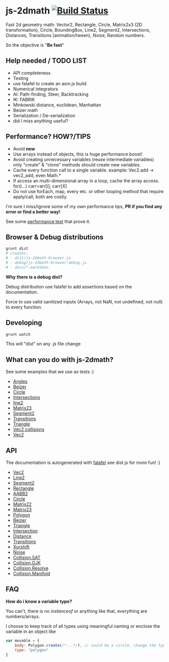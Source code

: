 # js-2dmath [![Build Status](https://secure.travis-ci.org/llafuente/js-2dmath.png?branch=master)](http://travis-ci.org/llafuente/js-2dmath)


Fast 2d geometry math: Vector2, Rectangle, Circle, Matrix2x3 (2D transformation), Circle, BoundingBox, Line2, Segment2, Intersections, Distances, Transitions (animation/tween), Noise, Random numbers.

So the objective is "**Be fast**"


## Help needed / TODO LIST

* API completeness
* Testing
* use falafel to create an asm.js build
* Numerical integrators
* AI: Path-finding, Steer, Backtracking
* IK: FABRIK
* Minkowski distance, euclidean, Manhattan
* Beizer math
* Serialization / De-serialization
* did I miss anything useful?


## Performance? HOW?/TIPS

* Avoid **new**
* Use arrays instead of objects, this is huge performance boost!
* Avoid creating unnecessary variables (reuse intermediate variables) only "create" & "clone" methods should create new variables.
* Cache every function call to a single variable. example: Vec2.add -> vec2_add, even Math.*
* If access an multi-dimensional array in a loop, cache the array access. for(i...) carr=arr[i]; carr[X]
* Do not use forEach, map, every etc. or other looping method that require apply/call, both are costly.

I'm sure I miss/ignore some of my own performance tips, **PR if you find any error or find a better way!**

See some [performance test](https://github.com/llafuente/js-2dmath/blob/master/js-performance-tests.markdown) that prove it.

## Browser & Debug distributions

```bash
grunt dist
# creates:
# - dist/js-2dmath-browser.js
# - debug/js-2dmath-browser-debug.js
# - docs/*.markdown
```

**Why there is a debug dist?**

Debug distribution use falafel to add assertions based on the documentation.

Force to use valid sanitized inputs (Arrays, not NaN, not undefined, not null) to every function.


## Developing

```bash
grunt watch
```

This will "dist" on any .js file change


## What can you do with js-2dmath?

See some examples that we use as tests :)

* [Angles](http://htmlpreview.github.io/?https://github.com/llafuente/js-2dmath/blob/master/test/angle.html)
* [Beizer](http://htmlpreview.github.io/?https://github.com/llafuente/js-2dmath/blob/master/test/beizer.html)
* [Circle](http://htmlpreview.github.io/?https://github.com/llafuente/js-2dmath/blob/master/test/circle.html)
* [Intersections](http://htmlpreview.github.io/?https://github.com/llafuente/js-2dmath/blob/master/test/intersections.html)
* [line2](http://htmlpreview.github.io/?https://github.com/llafuente/js-2dmath/blob/master/test/line2.html)
* [Matrix23](http://htmlpreview.github.io/?https://github.com/llafuente/js-2dmath/blob/master/test/matrix23.html)
* [Segment2](http://htmlpreview.github.io/?https://github.com/llafuente/js-2dmath/blob/master/test/segment2.html)
* [Transitions](http://htmlpreview.github.io/?https://github.com/llafuente/js-2dmath/blob/master/test/transitions.html)
* [Triangle](http://htmlpreview.github.io/?https://github.com/llafuente/js-2dmath/blob/master/test/triangle.html)
* [Vec2 collisions](http://htmlpreview.github.io/?https://github.com/llafuente/js-2dmath/blob/master/test/vec2-collisions.html)
* [Vec2](http://htmlpreview.github.io/?https://github.com/llafuente/js-2dmath/blob/master/test/vec2.html)


## API

The documentation is autogenerated with [falafel](https://github.com/substack/node-falafel) see dist.js for more fun! :)

* [Vec2](https://github.com/llafuente/js-2dmath/blob/master/docs/vec2.markdown)
* [Line2](https://github.com/llafuente/js-2dmath/blob/master/docs/line2.markdown)
* [Segment2](https://github.com/llafuente/js-2dmath/blob/master/docs/segment2.markdown)
* [Rectangle](https://github.com/llafuente/js-2dmath/blob/master/docs/rectangle.markdown)
* [AABB2](https://github.com/llafuente/js-2dmath/blob/master/docs/aabb2.markdown)
* [Circle](https://github.com/llafuente/js-2dmath/blob/master/docs/circle.markdown)
* [Matrix22](https://github.com/llafuente/js-2dmath/blob/master/docs/matrix22.markdown)
* [Matrix23](https://github.com/llafuente/js-2dmath/blob/master/docs/matrix23.markdown)
* [Polygon](https://github.com/llafuente/js-2dmath/blob/master/docs/polygon.markdown)
* [Beizer](https://github.com/llafuente/js-2dmath/blob/master/docs/beizer.markdown)
* [Triangle](https://github.com/llafuente/js-2dmath/blob/master/docs/triangle.markdown)
* [Intersection](https://github.com/llafuente/js-2dmath/blob/master/docs/intersection.markdown)
* [Distance](https://github.com/llafuente/js-2dmath/blob/master/docs/distance.markdown)
* [Transitions](https://github.com/llafuente/js-2dmath/blob/master/docs/transitions.markdown)
* [Xorshift](https://github.com/llafuente/js-2dmath/blob/master/docs/xorshift.markdown)
* [Noise](https://github.com/llafuente/js-2dmath/blob/master/docs/noise.markdown)
* [Collision.SAT](https://github.com/llafuente/js-2dmath/blob/master/docs/collision-sat.markdown)
* [Collision.GJK](https://github.com/llafuente/js-2dmath/blob/master/docs/collision-gjk.markdown)
* [Collision.Resolve](https://github.com/llafuente/js-2dmath/blob/master/docs/collision-resolve.markdown)
* [Collision.Manifold](https://github.com/llafuente/js-2dmath/blob/master/docs/collision-manifold.markdown)



## FAQ

**How do i know a variable type?**

You can't, there is no *instanceof* or anything like that, everything are numbers/arrays.

I choose to keep track of all types using meaningful naming or enclose the variable in an object like

```js
var movable = {
    body: Polygon.create(/*...*/), // could be a circle, change the type...
    type: "polygon"
}
```